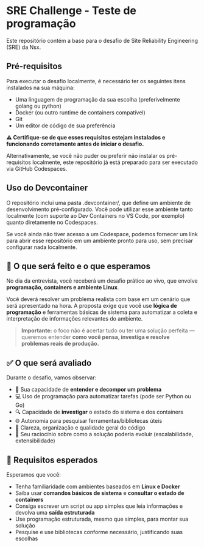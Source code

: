 # SRE Challenge - Teste de programação

Este repositório contém a base para o desafio de Site Reliability Engineering (SRE) da Nsx.

## Pré-requisitos

Para executar o desafio localmente, é necessário ter os seguintes itens instalados na sua máquina:

* Uma linguagem de programação da sua escolha (preferivelmente golang ou python) 
* Docker (ou outro runtime de containers compatível)
* Git
* Um editor de código de sua preferência

**⚠️ Certifique-se de que esses requisitos estejam instalados e funcionando corretamente antes de iniciar o desafio.**

Alternativamente, se você não puder ou preferir não instalar os pré-requisitos localmente, este repositório já está preparado para ser executado via GitHub Codespaces.

## Uso do Devcontainer

O repositório inclui uma pasta .devcontainer/, que define um ambiente de desenvolvimento pré-configurado. Você pode utilizar esse ambiente tanto localmente (com suporte ao Dev Containers no VS Code, por exemplo) quanto diretamente no Codespaces.

Se você ainda não tiver acesso a um Codespace, podemos fornecer um link para abrir esse repositório em um ambiente pronto para uso, sem precisar configurar nada localmente.

## 🧠 O que será feito e o que esperamos

No dia da entrevista, você receberá um desafio prático ao vivo, que envolve **programação, containers e ambiente Linux**.  

Você deverá resolver um problema realista com base em um cenário que será apresentado na hora. A proposta exige que você use **lógica de programação** e ferramentas básicas de sistema para automatizar a coleta e interpretação de informações relevantes do ambiente.

> **Importante:** o foco não é acertar tudo ou ter uma solução perfeita — queremos entender **como você pensa, investiga e resolve problemas reais de produção.**

## ✅ O que será avaliado

Durante o desafio, vamos observar:

- 🧩 Sua capacidade de **entender e decompor um problema**
- 💻 Uso de programação para automatizar tarefas (pode ser Python ou Go)
- 🔍 Capacidade de **investigar** o estado do sistema e dos containers
- 🌐 Autonomia para pesquisar ferramentas/bibliotecas úteis
- 🧼 Clareza, organização e qualidade geral do código
- 🔄 Seu raciocínio sobre como a solução poderia evoluir (escalabilidade, extensibilidade)

## 📌 Requisitos esperados

Esperamos que você:

- Tenha familiaridade com ambientes baseados em **Linux e Docker**
- Saiba usar **comandos básicos de sistema** e **consultar o estado de containers**
- Consiga escrever um script ou app simples que leia informações e devolva uma **saída estruturada**
- Use programação estruturada, mesmo que simples, para montar sua solução
- Pesquise e use bibliotecas conforme necessário, justificando suas escolhas
